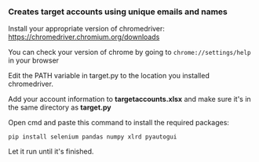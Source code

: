 ### Creates target accounts using unique emails and names

Install your appropriate version of chromedriver: https://chromedriver.chromium.org/downloads

You can check your version of chrome by going to ```chrome://settings/help``` in your browser

Edit the PATH variable in target.py to the location you installed chromedriver.

Add your account information to **targetaccounts.xlsx** and make sure it's in the same directory as **target.py**

Open cmd and paste this command to install the required packages: 

```pip install selenium pandas numpy xlrd pyautogui```

Let it run until it's finished.
